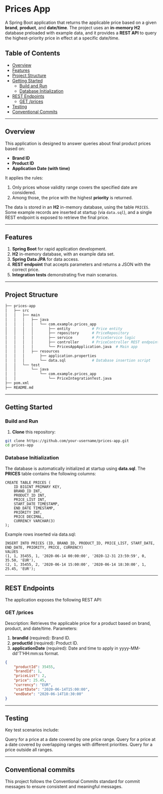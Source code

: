 # Prices App

A Spring Boot application that returns the applicable price based on a given **brand**, **product**, and **date/time**. The project uses an **in-memory H2** database preloaded with example data, and it provides a **REST API** to query the highest-priority price in effect at a specific date/time.

## Table of Contents
- [Overview](#overview)
- [Features](#features)
- [Project Structure](#project-structure)
- [Getting Started](#getting-started)
    - [Build and Run](#build-and-run)
    - [Database Initialization](#database-initialization)
- [REST Endpoints](#rest-endpoints)
    - [GET /prices](#get-prices)
- [Testing](#testing)
- [Conventional Commits](#conventional-commits)

---

## Overview

This application is designed to answer queries about final product prices based on:
- **Brand ID**
- **Product ID**
- **Application Date (with time)**

It applies the rules:
1. Only prices whose validity range covers the specified date are considered.
2. Among those, the price with the highest **priority** is returned.

The data is stored in an **H2** in-memory database, using the table `PRICES`. Some example records are inserted at startup (via `data.sql`), and a single REST endpoint is exposed to retrieve the final price.

---

## Features

1. **Spring Boot** for rapid application development.
2. **H2** in-memory database, with an example data set.
3. **Spring Data JPA** for data access.
4. **REST endpoint** that accepts parameters and returns a JSON with the correct price.
5. **Integration tests** demonstrating five main scenarios.

---

## Project Structure


```bash
├── prices-app
│   ├── src
│   │   ├── main
│   │   │   ├── java
│   │   │   │   └── com.example.prices_app
│   │   │   │       ├── entity          # Price entity
│   │   │   │       ├── repository      # PriceRepository
│   │   │   │       ├── service         # PriceService logic
│   │   │   │       ├── controller      # PriceController REST endpoint
│   │   │   │       └── PricesAppApplication.java  # Main app
│   │   │   ├── resources
│   │   │       ├── application.properties
│   │   │       └── data.sql            # Database insertion script
│   │   └── test
│   │       └── java
│   │           └── com.example.prices_app
│   │               └── PriceIntegrationTest.java
├── pom.xml
├── README.md
```


---

## Getting Started

### Build and Run

1. **Clone** this repository:
```bash
git clone https://github.com/your-username/prices-app.git
cd prices-app
```
### Database Initialization
   The database is automatically initialized at startup using **data.sql**. The **PRICES** table contains the following columns:
   ```roomsql
   CREATE TABLE PRICES (
       ID BIGINT PRIMARY KEY,
       BRAND_ID INT,
       PRODUCT_ID INT,
       PRICE_LIST INT,
       START_DATE TIMESTAMP,
       END_DATE TIMESTAMP,
       PRIORITY INT,
       PRICE DECIMAL,
       CURRENCY VARCHAR(3)
   );
   ```
Example rows inserted via data.sql:
```roomsql
INSERT INTO PRICES (ID, BRAND_ID, PRODUCT_ID, PRICE_LIST, START_DATE, END_DATE, PRIORITY, PRICE, CURRENCY)
VALUES
(1, 1, 35455, 1, '2020-06-14 00:00:00', '2020-12-31 23:59:59', 0, 35.50, 'EUR'),
(2, 1, 35455, 2, '2020-06-14 15:00:00', '2020-06-14 18:30:00', 1, 25.45, 'EUR');
 ```

---

## REST Endpoints
The application exposes the following REST API:

### GET /prices
Description: Retrieves the applicable price for a product based on brand, product, and date/time.
Parameters:

1. **brandId** (required): Brand ID.
2. **productId** (required): Product ID.
3. **applicationDate** (required): Date and time to apply in yyyy-MM-dd'T'HH:mm:ss format.
```json
{
    "productId": 35455,
    "brandId": 1,
    "priceList": 2,
    "price": 25.45,
    "currency": "EUR",
    "startDate": "2020-06-14T15:00:00",
    "endDate": "2020-06-14T18:30:00"
}

 ```
---

## Testing
Key test scenarios include:

Query for a price at a date covered by one price range.
Query for a price at a date covered by overlapping ranges with different priorities.
Query for a price outside all ranges.

---

## Conventional commits
This project follows the Conventional Commits standard for commit messages to ensure consistent and meaningful messages.
